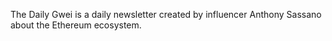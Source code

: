 The Daily Gwei is a daily newsletter created by influencer Anthony Sassano about the Ethereum ecosystem.